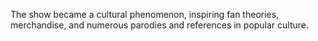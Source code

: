 The show became a cultural phenomenon, inspiring fan theories, merchandise, and numerous parodies and references in popular culture.
